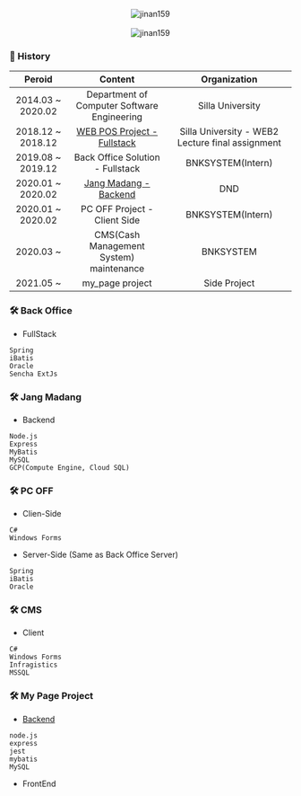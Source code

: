 <p align="center">
  <img src="https://capsule-render.vercel.app/api?type=cylinder&color=gradient&height=150&section=header&text=Hi%20👋,%20I'm%20Kim%20Jin%20Wan&fontSize=40&animation=fadeIn" alt="jinan159" />
  <br><br>
  <img src="https://github-readme-stats.vercel.app/api?username=jinan159&show_icons=true&theme=highcontrast&include_all_commits=true&count_private=true" alt="jinan159" />
</p>

### 🔭 History


|        Peroid        |                           Content                            |                    Organization                    |
| :------------------: | :----------------------------------------------------------: | :------------------------------------------------: |
| 2014.03 ~ 2020.02    |         Department of Computer Software Engineering          |                 Silla University                   |
| 2018.12 ~ 2018.12    | <a href="https://github.com/jinan159/store_publish">WEB POS Project - Fullstack</a> | Silla University - WEB2 Lecture final assignment |
| 2019.08 ~ 2019.12    | Back Office Solution - Fullstack                             | BNKSYSTEM(Intern)                                  |
| 2020.01 ~ 2020.02    | <a href="https://github.com/dndmadangiron/backend_nodejs">Jang Madang - Backend</a> | DND                         |
| 2020.01 ~ 2020.02    | PC OFF Project - Client Side                                 | BNKSYSTEM(Intern)                                  |
| 2020.03 ~            | CMS(Cash Management System) maintenance                      | BNKSYSTEM                                          |
| 2021.05 ~            | my_page project                      | Side Project                                          |

### 🛠 Back Office
* FullStack
```
Spring
iBatis
Oracle
Sencha ExtJs
```

### 🛠 Jang Madang
* Backend
```
Node.js
Express
MyBatis
MySQL
GCP(Compute Engine, Cloud SQL)
```

### 🛠 PC OFF
* Clien-Side
```
C#
Windows Forms
```
* Server-Side (Same as Back Office Server)
```
Spring
iBatis
Oracle
```

### 🛠 CMS
* Client
```
C#
Windows Forms
Infragistics
MSSQL
```

### 🛠 My Page Project
* [Backend](https://github.com/jinan159/my_page_server)
```
node.js
express
jest
mybatis
MySQL
```
* FrontEnd
```
```

<!--
**jinan159/jinan159** is a ✨ _special_ ✨ repository because its `README.md` (this file) appears on your GitHub profile.

Here are some ideas to get you started:

- 🔭 I’m currently working on ...
- 🌱 I’m currently learning ...
- 👯 I’m looking to collaborate on ...
- 🤔 I’m looking for help with ...
- 💬 Ask me about ...
- 📫 How to reach me: ...
- 😄 Pronouns: ...
- ⚡ Fun fact: ...
-->

